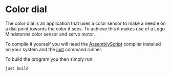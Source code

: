 # Color dial
The color dial is an application that uses a color sensor to make a needle on a dial point towards the color it sees. To achieve this it makes use of a Lego Mindstorms color sensor and servo motor.

To compile it yourself you will need the [AssemblyScript](https://www.assemblyscript.org/) compiler installed on your system and the [just](https://github.com/casey/just) command runner.

To build the program you then simply run:
```bash
just build
```
